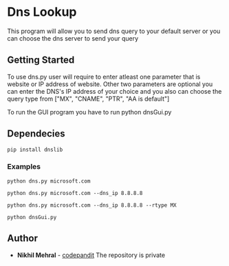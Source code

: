 # Dns Lookup

This program will allow you to send dns query to your default server or you can choose the dns server to send your query

## Getting Started

To use dns.py user will require to enter atleast one parameter that is website or IP address of website. Other two parameters are optional you can enter the DNS's IP address of your choice and you also can choose the query type from ["MX", "CNAME", "PTR", "AA is default"]


To run the GUI program you have to run python dnsGui.py

## Dependecies 
```
pip install dnslib 
```

### Examples 


```
python dns.py microsoft.com
```

```
python dns.py microsoft.com --dns_ip 8.8.8.8
```

```
python dns.py microsoft.com --dns_ip 8.8.8.8 --rtype MX
```

```
python dnsGui.py
```



## Author

* **Nikhil Mehral** - [codepandit](https://github.com/codepandit)
The repository is private


